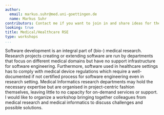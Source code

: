 ```yaml
---
author:
  email: markus.suhr@med.uni-goettingen.de
  name: Markus Suhr
contributors: Contact me if you want to join in and share ideas for the organisation!
looking: true
title: Medical/Healthcare RSE
type: workshops
...
```


Software development is an integral part of (bio-) medical research. Research projects creating or extending software are run by departments that focus on different medical domains but have no support infrastructure for software engineering. Furthermore, software used in healthcare settings has to comply with medical device regulations which require a well-documented if not certified process for software engineering even in research setting. Medical Informatics research departments may hold the necessary expertise but are organised in project-centric fashion themselves, leaving little to no capacity for on-demand services or support. I would like to organize a workshop bringing together colleagues from medical research and medical informatics to discuss challenges and possible solutions.
